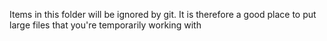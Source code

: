 Items in this folder will be ignored by git. It is therefore a good place to put large files that you're temporarily working with